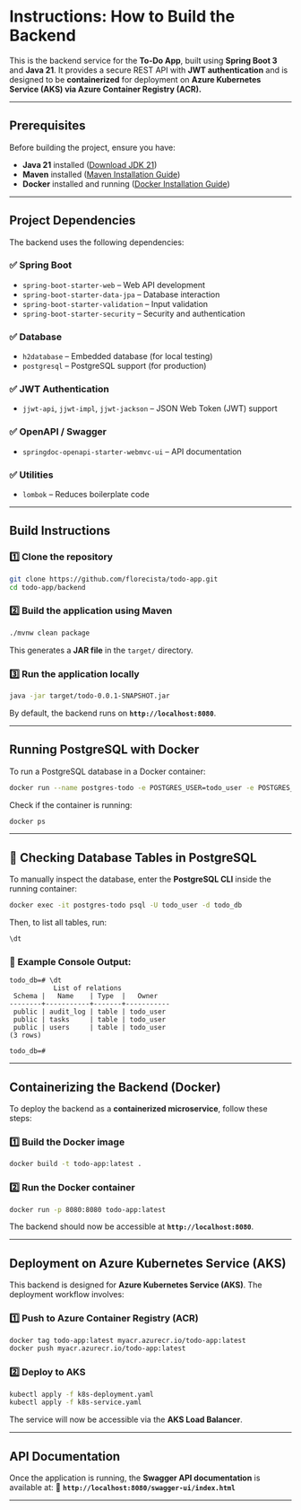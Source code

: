 # Instructions: How to Build the Backend

This is the backend service for the **To-Do App**, built using **Spring Boot 3** and **Java 21**. It provides a secure REST API with **JWT authentication** and is designed to be **containerized** for deployment on **Azure Kubernetes Service (AKS) via Azure Container Registry (ACR).**

---

## Prerequisites

Before building the project, ensure you have:

- **Java 21** installed ([Download JDK 21](https://jdk.java.net/21/))
- **Maven** installed ([Maven Installation Guide](https://maven.apache.org/install.html))
- **Docker** installed and running ([Docker Installation Guide](https://docs.docker.com/get-docker/))

---

## Project Dependencies

The backend uses the following dependencies:

### ✅ **Spring Boot**
- `spring-boot-starter-web` – Web API development
- `spring-boot-starter-data-jpa` – Database interaction
- `spring-boot-starter-validation` – Input validation
- `spring-boot-starter-security` – Security and authentication

### ✅ **Database**
- `h2database` – Embedded database (for local testing)
- `postgresql` – PostgreSQL support (for production)

### ✅ **JWT Authentication**
- `jjwt-api`, `jjwt-impl`, `jjwt-jackson` – JSON Web Token (JWT) support

### ✅ **OpenAPI / Swagger**
- `springdoc-openapi-starter-webmvc-ui` – API documentation

### ✅ **Utilities**
- `lombok` – Reduces boilerplate code

---

## Build Instructions

### 1️⃣ **Clone the repository**
```sh
git clone https://github.com/florecista/todo-app.git
cd todo-app/backend
```

### 2️⃣ **Build the application using Maven**
```sh
./mvnw clean package
```
This generates a **JAR file** in the `target/` directory.

### 3️⃣ **Run the application locally**
```sh
java -jar target/todo-0.0.1-SNAPSHOT.jar
```
By default, the backend runs on **`http://localhost:8080`**.

---

## Running PostgreSQL with Docker

To run a PostgreSQL database in a Docker container:

```sh
docker run --name postgres-todo -e POSTGRES_USER=todo_user -e POSTGRES_PASSWORD=todo_pass -e POSTGRES_DB=todo_db -p 5432:5432 -d postgres:15
```

Check if the container is running:

```sh
docker ps
```

---

## **📂 Checking Database Tables in PostgreSQL**
To manually inspect the database, enter the **PostgreSQL CLI** inside the running container:

```sh
docker exec -it postgres-todo psql -U todo_user -d todo_db
```

Then, to list all tables, run:
```sql
\dt
```

### 📌 Example Console Output:
```plaintext
todo_db=# \dt
           List of relations
 Schema |   Name    | Type  |   Owner   
--------+-----------+-------+-----------
 public | audit_log | table | todo_user
 public | tasks     | table | todo_user
 public | users     | table | todo_user
(3 rows)

todo_db=# 
```

---

## Containerizing the Backend (Docker)

To deploy the backend as a **containerized microservice**, follow these steps:

### 1️⃣ **Build the Docker image**
```sh
docker build -t todo-app:latest .
```

### 2️⃣ **Run the Docker container**
```sh
docker run -p 8080:8080 todo-app:latest
```

The backend should now be accessible at **`http://localhost:8080`**.

---

## Deployment on Azure Kubernetes Service (AKS)

This backend is designed for **Azure Kubernetes Service (AKS)**. The deployment workflow involves:

### **1️⃣ Push to Azure Container Registry (ACR)**
```sh
docker tag todo-app:latest myacr.azurecr.io/todo-app:latest
docker push myacr.azurecr.io/todo-app:latest
```

### **2️⃣ Deploy to AKS**
```sh
kubectl apply -f k8s-deployment.yaml
kubectl apply -f k8s-service.yaml
```

The service will now be accessible via the **AKS Load Balancer**.

---

## API Documentation

Once the application is running, the **Swagger API documentation** is available at:
📌 **`http://localhost:8080/swagger-ui/index.html`**

---
